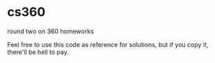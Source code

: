 # cs360
round two on 360 homeworks

Feel free to use this code as reference for solutions, but if you copy it, there'll be hell to pay.
